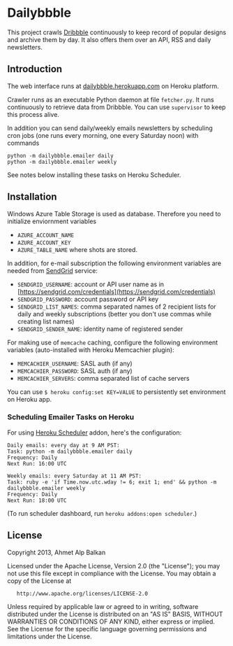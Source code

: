 # Dailybbble

This project crawls [Dribbble][dribbble] continuously to keep record of popular
designs and archive them by day. It also offers them over an API, RSS and 
daily newsletters.


## Introduction

The web interface runs at [dailybbble.herokuapp.com][home]
on Heroku platform.

Crawler runs as an executable Python daemon at file `fetcher.py`. It runs
continuously to retrieve data from Dribbble. You can use `supervisor` to
keep this process alive.

In addition you can send daily/weekly emails newsletters by scheduling
cron jobs (one runs every morning, one every Saturday noon) with commands

    python -m dailybbble.emailer daily
    python -m dailybbble.emailer weekly

See notes below installing these tasks on Heroku Scheduler.


## Installation

Windows Azure Table Storage is used as database. Therefore you need to 
initialize enviornment variables

* `AZURE_ACCOUNT_NAME`
* `AZURE_ACCOUNT_KEY`
* `AZURE_TABLE_NAME` where shots are stored.

In addition, for e-mail subscription the following environment variables
are needed from [SendGrid][sendgrid] service:

* `SENDGRID_USERNAME`: account or API user name as in [https://sendgrid.com/credentials](https://sendgrid.com/credentials)
* `SENDGRID_PASSWORD`: account password or API key
* `SENDGRID_LIST_NAMES`: comma separated names of 2 recipient lists for daily
and weekly subscriptions (better you don't use commas while creating list
names)
* `SENDGRID_SENDER_NAME`: identity name of registered sender

For making use of `memcache` caching, configure the following
environment variables (auto-installed with Heroku Memcachier plugin):

* `MEMCACHIER_USERNAME`: SASL auth (if any)
* `MEMCACHIER_PASSWORD`: SASL auth (if any)
* `MEMCACHIER_SERVERS`: comma separated list of cache servers

You can use `$ heroku config:set KEY=VALUE` to persistently set environment
on Heroku app.


### Scheduling Emailer Tasks on Heroku

For using [Heroku Scheduler][heroku-scheduler] addon, here's the configuration:

    Daily emails: every day at 9 AM PST:
    Task: python -m dailybbble.emailer daily
    Frequency: Daily
    Next Run: 16:00 UTC

    Weekly emails: every Saturday at 11 AM PST:
    Task: ruby -e 'if Time.now.utc.wday != 6; exit 1; end' && python -m dailybbble.emailer weekly
    Frequency: Daily
    Next Run: 18:00 UTC

(To run scheduler dashboard, run `heroku addons:open scheduler`.)


## License

Copyright 2013, Ahmet Alp Balkan

   Licensed under the Apache License, Version 2.0 (the "License");
   you may not use this file except in compliance with the License.
   You may obtain a copy of the License at

       http://www.apache.org/licenses/LICENSE-2.0

   Unless required by applicable law or agreed to in writing, software
   distributed under the License is distributed on an "AS IS" BASIS,
   WITHOUT WARRANTIES OR CONDITIONS OF ANY KIND, either express or implied.
   See the License for the specific language governing permissions and
   limitations under the License.

[dribbble]: http://dribbble.com
[sendgrid]: http://sendgrid.com
[home]: http://dailybbble.herokuapp.com
[heroku-scheduler]: https://devcenter.heroku.com/articles/scheduler
